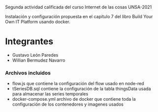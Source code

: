 
Segunda actividad calíficada del curso Internet de las cosas UNSA-2021

Instalación y configuración propuesta en el capítulo 7 del libro Build Your Own IT Platform usando docker.

# Integrantes

- Gustavo León Paredes
- Willian Bermudez Navarro

### Archivos incluidos

- flow.js que contiene la configuración del flow usado en node-red
- tSeriesDB.sql contiene la configuración de la tabla thingsData usada para almacenar las series temporales
- docker-compose.yml archivo de docker que contiene toda la configuración de los contenedores y imagenes usados